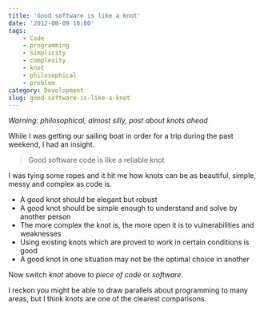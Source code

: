 ```yaml
---
title: 'Good software is like a knot'
date: '2012-08-09 10:00'
tags:
    - Code
    - programming
    - Simplicity
    - complexity
    - knot
    - philosophical
    - problem
category: Development
slug: good-software-is-like-a-knot
---
```


_Warning: philosophical, almost silly, post about knots ahead_

While I was getting our sailing boat in order for a trip during the past weekend, I had an insight.

>

> Good software code is like a reliable knot

I was tying some ropes and it hit me how knots can be as beautiful, simple, messy and complex as code is.

- A good knot should be elegant but robust
- A good knot should be simple enough to understand and solve by another person
- The more complex the knot is, the more open it is to vulnerabilities and weaknesses
- Using existing knots which are proved to work in certain conditions is good
- A good knot in one situation may not be the optimal choice in another

Now switch _knot_ above to _piece of code_ or _software_.

I reckon you might be able to draw parallels about programming to many areas, but I think knots are one of the clearest comparisons.
